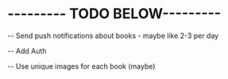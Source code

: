 <!-- -- Implement AllBooks Screen -->
<!-- -- Implement Books Details Screen -->

<!-- -- Implement User Profile Page  -->
<!-- -- Add Ability to listen to book -->
<!-- -- Implement AudioPlayer Modal Screen -->
<!-- -- Find Logo for APP -->

<!-- -- Update coloring across app -->
<!-- -- Add some type of react native component library (PRIORITY #1) -->
<!-- -- Add ability to favorite book (need context for this) -->

<!-- -- Show Books Bought and Favorite Books on user profile screen -->
<!-- -- Implement User Profile UI -->
<!-- -- Popular Books should only show 4+ Star Books -->

<!-- -- Possibly update books_titletime to books millisecond time and do manual calculations to make it like 64.3 hours instead of 64:32:23 -->

<!-- -- Set if no favorite books keep the same height as if there were favorite books -->

<!-- -- Add typical support links at bottom of user profile -->

<!-- -- Implement Faux media player to audio player screen (could use context for this) or figure out React Native Track Player -->

<!-- -- Add faux rating to books (IMPORTANT) -->
<!-- Add readme -->
<!-- -- Redo BooksListItem -->
<!-- -- Find/Create custom badges for user profile screen - maybe attach to userData object within Auth or something -->
<!-- -- Add Basic Unit Tests -->
<!-- -- Add ability to filter for book runtime on all books screen (0-5hrs, 6hrs-15hrs, 15+ hrs) -->
<!-- -- Update flatlist with filtered data -->

# --------- TODO BELOW---------

-- Send push notifications about books - maybe like 2-3 per day

-- Add Auth

-- Use unique images for each book (maybe)
